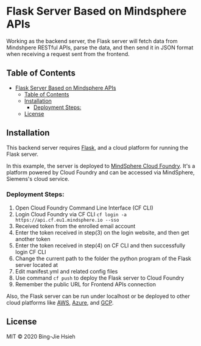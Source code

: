 # Flask Server Based on Mindsphere APIs

Working as the backend server, the Flask server will fetch data from Mindshpere RESTful APIs, parse the data, and then send it in JSON format when receiving a request sent from the frontend.

## Table of Contents

- [Flask Server Based on Mindsphere APIs](#flask-server-based-on-mindsphere-apis)
  - [Table of Contents](#table-of-contents)
  - [Installation](#installation)
    - [Deployment Steps:](#deployment-steps)
  - [License](#license)

## Installation

This backend server requires [Flask](https://flask.palletsprojects.com/en/1.1.x/), and a cloud platform for running the Flask server.

In this example, the server is deployed to [MindSphere Cloud Foundry](https://developer.mindsphere.io/paas/index.html). It's a platform powered by Cloud Foundry and can be accessed via MindSphere, Siemens's cloud service.

### Deployment Steps:
1. Open Cloud Foundry Command Line Interface (CF CLI)
2. Login Cloud Foundry via CF CLI
    `cf login -a https://api.cf.eu1.mindsphere.io --sso`
3. Received token from the enrolled email account
4. Enter the token received in step(3) on the login website, and then get another token
5. Enter the token received in step(4) on CF CLI and then successfully login CF CLI
6. Change the current path to the folder the python program of the Flask server located at
7. Edit manifest.yml and related config files
8. Use command `cf push` to deploy the Flask server to Cloud Foundry
9. Remember the public URL for Frontend APIs connection

Also, the Flask server can be run under localhost or be deployed to other cloud platforms like [AWS](https://aws.amazon.com/), [Azure](https://azure.microsoft.com/en-us/), and [GCP](https://cloud.google.com/gcp/getting-started).

## License

MIT © 2020 Bing-Jie Hsieh